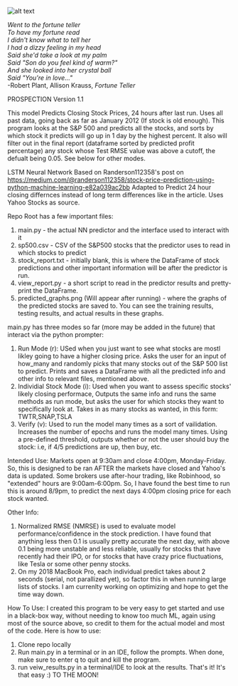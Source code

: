 ![alt text](https://res.cloudinary.com/jerrick/image/upload/fl_progressive,q_auto,w_1024/iyhg6zsvgfjdhgophzji.jpg)

*Went to the fortune teller*   
*To have my fortune read*  
*I didn't know what to tell her*  
*I had a dizzy feeling in my head*  
*Said she'd take a look at my palm*  
*Said "Son do you feel kind of warm?"*  
*And she looked into her crystal ball*  
*Said "You're in love..."*  
-Robert Plant, Allison Krauss, *Fortune Teller*  


PROSPECTION 
Version 1.1

This model Predicts Closing Stock Prices, 24 hours after last run. Uses all past data, going back as far as January 2012 (If stock is old enough).
This program looks at the S&P 500 and predicts all the stocks, and sorts by which stock it predicts will go up in 1 day by the highest percent.
It also will filter out in the final report (dataframe sorted by predicted profit percentage) any stock whose Test RMSE value was above a cutoff,
the defualt being 0.05. See below for other modes.

LSTM Neural Network Based on Randerson112358's post on https://medium.com/@randerson112358/stock-price-prediction-using-python-machine-learning-e82a039ac2bb
Adapted to Predict 24 hour closing differnces instead of long term differences like in the article. Uses Yahoo Stocks as source.

Repo Root has a few important files:

1) main.py - the actual NN predictor and the interface used to interact with it
2) sp500.csv - CSV of the S&P500 stocks that the predictor uses to read in which stocks to predict
3) stock_report.txt - initially blank, this is where the DataFrame of stock predictions and other important
   information will be after the predictor is run.
4) view_report.py - a short script to read in the predictor results and pretty-print the DataFrame.
5) predicted_graphs.png (Will appear after running) - where the graphs of the predicted stocks are saved to. You can see the training results,
   testing results, and actual results in these graphs.
   
   
main.py has three modes so far (more may be added in the future) that interact via the python prompter:

1) Run Mode (r): USed when you just want to see what stocks are mostl likley going to have a higher closing price.
   Asks the user for an input of how_many and randomly picks that many stocks out of the S&P 500 list to predict. 
   Prints and saves a DataFrame with all the predicted info and other info to relevant files, mentioned above.
2) Individial Stock Mode (i): Used when you want to assess specific stocks' likely closing performace, 
   Outputs the same info and runs the same methods as run mode, but asks the user for which stocks they 
   want to specifically look at. Takes in as many stocks as wanted, in this form: TWTR,SNAP,TSLA
3) Verify (v): Used to run the model many times as a sort of vailidation. Increases the number of epochs and runs the model many times. 
   Using a pre-defined threshold, outputs whether or not the user should buy the stock: i.e, if 4/5 predictions are up, then buy, etc.


Intended Use: Markets open at 9:30am and close 4:00pm, Monday-Friday. So, this is designed to be ran AFTER the markets have closed and Yahoo's data
              is updated. Some brokers use after-hour trading, like Robinhood, so "extended" hours are 9:00am-6:00pm.
              So, I have found the best time to run this is around 8/9pm, to predict the next days 4:00pm closing price for each stock wanted.


Other Info:

1) Normalized RMSE (NMRSE) is used to evaluate model performance/confidence in the stock prediction. I have found that anything less then 0.1
   is usually pretty accurate the next day, with above 0.1 being more unstable and less reliable, usually for stocks that have recently had their IPO,
   or for stocks that have crazy price fluctuations, like Tesla or some other penny stocks.
2) On my 2018 MacBook Pro, each individual predict takes about 2 seconds (serial, not parallized yet), so factor this in when running large lists of stocks. 
   I am currenlty working on optimizing and hope to get the time way down.


How To Use: I created this program to be very easy to get started and use in a black-box way, without needing to know too much ML, again using most of the source above, so credit to them for the actual model and most of the code. Here is how to use:
1) Clone repo locally
2) Run main.py in a terminal or in an IDE, follow the prompts. When done, make sure to enter q to quit and kill the program.
3) run veiw_results.py in a terminal/IDE to look at the results. That's it! It's that easy :) TO THE MOON!
